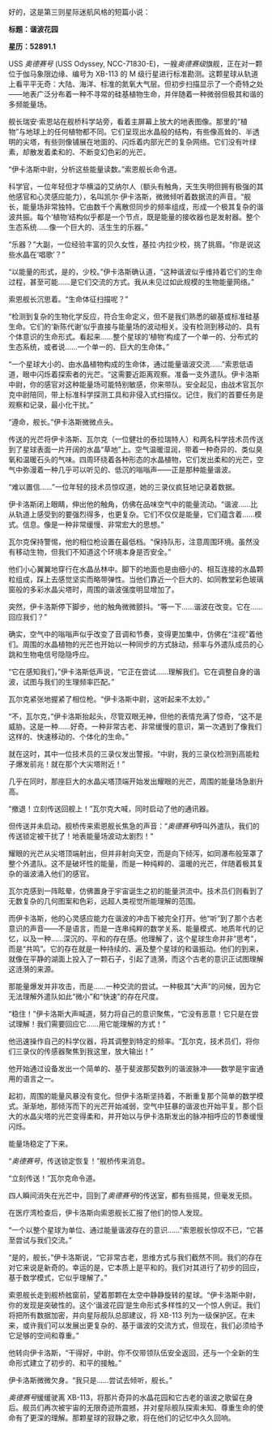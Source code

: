 好的，这是第三则星际迷航风格的短篇小说：

**标题：谐波花园**

**星历：52891.1**

USS *奥德赛号* (USS Odyssey, NCC-71830-E)，一艘*奥德赛级*旗舰，正在对一颗位于伽马象限边缘、编号为 XB-113 的 M 级行星进行标准勘测。这颗星球从轨道上看平平无奇：大陆、海洋、标准的氮氧大气层。但初步扫描显示了一个奇特之处——地表广泛分布着一种不寻常的硅基植物生命，并伴随着一种微弱但极其和谐的多频能量场。

舰长瑞安·索恩站在舰桥科学站旁，看着主屏幕上放大的地表图像。那里的“植物”与地球上的任何植物都不同。它们呈现出水晶般的结构，有些像高耸的、半透明的尖塔，有些则像铺展在地面的、闪烁着内部光芒的复杂网络。它们没有叶绿素，却散发着柔和的、不断变幻色彩的光芒。

“伊卡洛斯中尉，分析这些能量读数。”索恩舰长命令道。

科学官，一位年轻但才华横溢的艾纳尔人（额头有触角，天生失明但拥有极强的其他感官和心灵感应能力），名叫凯尔·伊卡洛斯，微微倾听着数据流的声音。“舰长，能量场非常独特。它由数千个离散但同步的频率组成，形成一个极其复杂的谐波共振。每个‘植物’结构似乎都是一个节点，既是能量的接收器也是发射器。整个生态系统……像一个巨大的、活生生的乐器。”

“乐器？”大副，一位经验丰富的贝久女性，基拉·内拉少校，挑了挑眉。“你是说这些水晶在‘唱歌’？”

“以能量的形式，是的，少校。”伊卡洛斯确认道，“这种谐波似乎维持着它们的生命过程，甚至可能……是它们交流的方式。我从未见过如此规模的生物能量网络。”

索恩舰长沉思着。“生命体征扫描呢？”

“检测到复杂的生物化学反应，符合生命定义，但不是我们熟悉的碳基或标准硅基生命。它们的‘新陈代谢’似乎直接与能量场的波动相关。没有检测到移动的、具有个体意识的生命形式。看起来……整个星球的‘植物’构成了一个单一的、分布式的生态系统，或者说……一个单一的、巨大的生命体。”

“一个星球大小的、由水晶植物构成的生命体，通过能量谐波交流……”索恩低语道，眼中闪烁着探索者的光芒。“这需要近距离观察。准备一支外遣队。伊卡洛斯中尉，你的感官对这种能量场可能特别敏感，你来带队。安全起见，由战术官瓦尔克中尉陪同，带上标准科学探测工具和非侵入式扫描仪。记住，我们的首要任务是观察和记录，最小化干扰。”

“遵命，舰长。”伊卡洛斯微微点头。

传送的光芒将伊卡洛斯、瓦尔克（一位健壮的泰拉瑞特人）和两名科学技术员传送到了星球表面一片开阔的水晶“草地”上。空气温暖湿润，带着一种奇异的、类似臭氧和温暖石头的气味。四周环绕着各种形态的水晶植物，它们发出柔和的光芒，空气中弥漫着一种几乎可以听见的、低沉的嗡嗡声——正是那种能量谐波。

“难以置信……”一位年轻的技术员惊叹道，她的三录仪疯狂地记录着数据。

伊卡洛斯闭上眼睛，伸出他的触角，仿佛在品味空气中的能量流动。“谐波……比从轨道上感受到的要强烈得多，也更复杂。它们不仅仅是能量，它们蕴含着……模式。信息。像是一种非常缓慢、非常宏大的思想。”

瓦尔克保持警惕，他的相位枪设置在最低档。“保持队形，注意周围环境。虽然没有移动生物，但我们不知道这个环境本身是否安全。”

他们小心翼翼地穿行在水晶丛林中。脚下的地面也是由细小的、相互连接的水晶颗粒组成，踩上去感觉坚实而略带弹性。当他们靠近一个巨大的、如同教堂彩色玻璃窗般的多彩水晶尖塔时，周围的谐波强度明显增加了。

突然，伊卡洛斯停下脚步，他的触角微微颤抖。“等一下……谐波在改变。它在……回应我们？”

确实，空气中的嗡嗡声似乎改变了音调和节奏，变得更加集中，仿佛在“注视”着他们。周围的水晶植物的光芒也开始以一种同步的方式脉动，频率与外遣队成员的心跳和生物电信号隐隐呼应。

“它在感知我们，”伊卡洛斯低声说，“它正在尝试……理解我们。它在调整自身的谐波，试图与我们的生理频率匹配。”

瓦尔克紧张地握紧了相位枪。“伊卡洛斯中尉，这听起来不太妙。”

“不，瓦尔克，”伊卡洛斯抬起头，尽管双眼无神，但他的表情充满了惊奇，“这不是威胁。这是一种……好奇。一种非常古老、非常缓慢的意识，第一次遇到了像我们这样的、快速移动的、个体化的生命。”

就在这时，其中一位技术员的三录仪发出警报。“中尉，我的三录仪检测到高能粒子爆发前兆！就在那个大尖塔附近！”

几乎在同时，那座巨大的水晶尖塔顶端开始发出耀眼的光芒，周围的能量场急剧升高。

“撤退！立刻传送回舰上！”瓦尔克大喊，同时启动了他的通讯器。

但传送并未启动。舰桥传来索恩舰长焦急的声音：“*奥德赛号*呼叫外遣队，我们的传送锁定被干扰了！地表能量场波动太剧烈！”

耀眼的光芒从尖塔顶端射出，但并非射向天空，而是向下倾泻，如同瀑布般笼罩了整个外遣队。这不是破坏性的能量，而是一种纯粹的、温暖的光芒，伴随着极其复杂的谐波涌入他们的感官。

瓦尔克感到一阵眩晕，仿佛置身于宇宙诞生之初的能量洪流中。技术员们则看到了无数复杂的几何图案和色彩，远超人类视觉所能理解的范围。

而伊卡洛斯，他的心灵感应能力在谐波的冲击下被完全打开。他“听”到了那个古老意识的声音——不是语言，而是一连串纯粹的数学关系、能量模式、地质年代的记忆，以及一种……深沉的、平和的存在感。他理解了，这个星球生命并非“思考”，而是“共鸣”。它的存在就是一种持续的、遍及整个星球的和谐振动。他们的到来，就像在平静的湖面上投入了一颗石子，引起了涟漪，而这个古老的意识正试图理解这涟漪的来源。

那能量爆发并非攻击，而是……一种交流的尝试。一种极其“大声”的问候，因为它无法理解外遣队如此“微小”和“快速”的存在尺度。

“稳住！”伊卡洛斯大声喊道，努力将自己的意识聚焦，“它没有恶意！它只是在尝试理解！我们需要回应它……用它能理解的方式！”

他迅速操作自己的科学仪器，将其调整到特定的频率。“瓦尔克，技术员们，将你们三录仪的传感器聚焦到我这里，放大输出！”

他开始通过设备发出一个简单的、基于斐波那契数列的谐波脉冲——数学是宇宙通用的语言之一。

起初，周围的能量风暴没有变化。但伊卡洛斯坚持着，不断重复那个简单的数学模式。渐渐地，那倾泻而下的光芒开始减弱，空气中狂暴的谐波也开始平复。那个巨大的水晶尖塔的光芒变得柔和，并开始以与伊卡洛斯发出的脉冲相呼应的节奏缓慢闪烁。

能量场稳定了下来。

“*奥德赛号*，传送锁定恢复！”舰桥传来消息。

“立刻传送！”瓦尔克命令道。

四人瞬间消失在光芒中，回到了*奥德赛号*的传送室，都有些摇晃，但毫发无损。

在医疗湾检查后，伊卡洛斯向索恩舰长汇报了他们的惊人发现。

“一个以整个星球为单位、通过能量谐波存在的意识……”索恩舰长惊叹不已，“它甚至尝试与我们交流。”

“是的，舰长，”伊卡洛斯说，“它非常古老，思维方式与我们截然不同。我们的存在对它来说是新奇的。幸运的是，它本质上是平和的。我们对其进行了初步的回应，基于数学模式，它似乎理解了。”

索恩舰长走到舰桥舷窗前，望着那颗在太空中静静旋转的星球。“伊卡洛斯中尉，你的发现是突破性的。这个‘谐波花园’是生命形式多样性的又一个惊人例证。我们将把所有数据加密，并向星际舰队总部建议，将 XB-113 列为一级保护区。在未来，或许我们可以发展出更复杂的、基于谐波的交流方式，但现在，我们必须给予它足够的空间和尊重。”

他转向伊卡洛斯，“干得好，中尉。你不仅带领队伍安全返回，还与一个全新的生命形式建立了初步的、和平的接触。”

伊卡洛斯微微欠身。“我只是……尝试去倾听，舰长。”

*奥德赛号*缓缓驶离 XB-113，将那片奇异的水晶花园和它古老的谐波之歌留在身后。舰员们再次被宇宙的无限奇迹所震撼，并对星际舰队探索未知、尊重生命的使命有了更深的理解。那颗星球的寂静之歌，将在他们的记忆中久久回响。